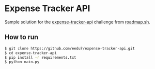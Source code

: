 # Expense Tracker API
Sample solution for the [expense-tracker-api](https://roadmap.sh/projects/expense-tracker-api) challenge from [roadmap.sh](https://roadmap.sh/).

## How to run

```bash
$ git clone https://github.com/eedu7/expense-tracker-api.git
$ cd expense-tracker-api
$ pip install -r requirements.txt
$ python main.py
```
